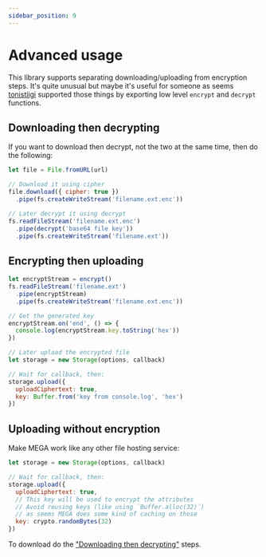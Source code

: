 ```yaml
---
sidebar_position: 9
---
```


# Advanced usage

This library supports separating downloading/uploading from encryption steps. It's quite unusual but maybe it's useful for someone as seems [tonistiigi](https://github.com/tonistiigi/mega) supported those things by exporting low level `encrypt` and `decrypt` functions.

## Downloading then decrypting

If you want to download then decrypt, not the two at the same time, then do the following:

```js
let file = File.fromURL(url)

// Download it using cipher
file.download({ cipher: true })
  .pipe(fs.createWriteStream('filename.ext.enc'))

// Later decrypt it using decrypt
fs.readFileStream('filename.ext.enc')
  .pipe(decrypt('base64 file key'))
  .pipe(fs.createWriteStream('filename.ext'))
```

## Encrypting then uploading

```js
let encryptStream = encrypt()
fs.readFileStream('filename.ext')
  .pipe(encryptStream)
  .pipe(fs.createWriteStream('filename.ext.enc'))

// Get the generated key
encryptStream.on('end', () => {
  console.log(encryptStream.key.toString('hex'))
})

// Later upload the encrypted file
let storage = new Storage(options, callback)

// Wait for callback, then:
storage.upload({
  uploadCiphertext: true,
  key: Buffer.from('key from console.log', 'hex')
})
```

## Uploading without encryption

Make MEGA work like any other file hosting service:

```js
let storage = new Storage(options, callback)

// Wait for callback, then:
storage.upload({
  uploadCiphertext: true,
  // This key will be used to encrypt the attributes
  // Avoid reusing keys (like using `Buffer.alloc(32)`)
  // as seems MEGA does some kind of caching on those
  key: crypto.randomBytes(32)
})
```

To download do the ["Downloading then decrypting"](#downloading-then-decrypting) steps.
